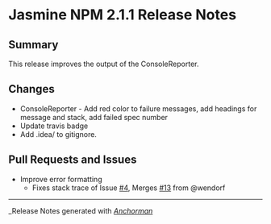 # Jasmine NPM 2.1.1 Release Notes

## Summary

This release improves the output of the ConsoleReporter.

## Changes

* ConsoleReporter - Add red color to failure messages, add headings for message and stack, add failed spec number
* Update travis badge
* Add .idea/ to gitignore.

## Pull Requests and Issues

- Improve error formatting
  - Fixes stack trace of Issue [#4](https://github.com/jasmine/jasmine-npm/issues/4), Merges [#13](https://github.com/jasmine/jasmine-npm/pull/13) from @wendorf

------

_Release Notes generated with _[Anchorman](http://github.com/infews/anchorman)_